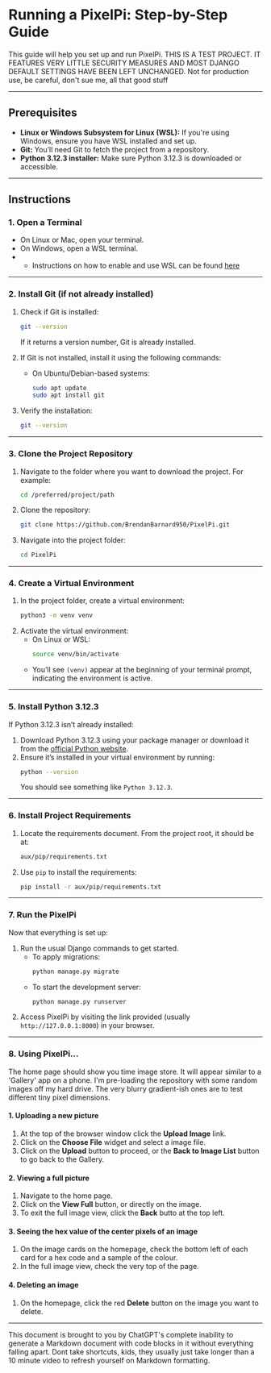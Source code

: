 # Running a PixelPi: Step-by-Step Guide

This guide will help you set up and run PixelPi.
THIS IS A TEST PROJECT. IT FEATURES VERY LITTLE SECURITY MEASURES AND MOST DJANGO DEFAULT SETTINGS HAVE BEEN LEFT UNCHANGED.
Not for production use, be careful, don't sue me, all that good stuff

---

## Prerequisites

- **Linux or Windows Subsystem for Linux (WSL):** If you're using Windows, ensure you have WSL installed and set up.
- **Git:** You’ll need Git to fetch the project from a repository.
- **Python 3.12.3 installer:** Make sure Python 3.12.3 is downloaded or accessible.

---

## Instructions

### 1. Open a Terminal
- On Linux or Mac, open your terminal.
- On Windows, open a WSL terminal.
- - Instructions on how to enable and use WSL can be found [here]([www.google.com](https://learn.microsoft.com/en-us/windows/wsl/install))

---

### 2. Install Git (if not already installed)
1. Check if Git is installed:
   ```bash
   git --version
   ```
   If it returns a version number, Git is already installed.

2. If Git is not installed, install it using the following commands:
   - On Ubuntu/Debian-based systems:
     ```bash
     sudo apt update
     sudo apt install git
     ```

3. Verify the installation:
   ```bash
   git --version
   ```

---

### 3. Clone the Project Repository
1. Navigate to the folder where you want to download the project. For example:
   ```bash
   cd /preferred/project/path
   ```
2. Clone the repository:
   ```bash
   git clone https://github.com/BrendanBarnard950/PixelPi.git
   ```

3. Navigate into the project folder:
   ```bash
   cd PixelPi
   ```

---

### 4. Create a Virtual Environment
1. In the project folder, create a virtual environment:
   ```bash
   python3 -m venv venv
   ```
2. Activate the virtual environment:
   - On Linux or WSL:
     ```bash
     source venv/bin/activate
     ```
   - You’ll see `(venv)` appear at the beginning of your terminal prompt, indicating the environment is active.

---

### 5. Install Python 3.12.3
If Python 3.12.3 isn’t already installed:
1. Download Python 3.12.3 using your package manager or download it from the [official Python website](https://www.python.org/downloads/).
2. Ensure it’s installed in your virtual environment by running:
   ```bash
   python --version
   ```
   You should see something like `Python 3.12.3`.

---

### 6. Install Project Requirements
1. Locate the requirements document. From the project root, it should be at:
   ```bash
   aux/pip/requirements.txt
   ```
2. Use `pip` to install the requirements:
   ```bash
   pip install -r aux/pip/requirements.txt
   ```

---

### 7. Run the PixelPi
Now that everything is set up:
1. Run the usual Django commands to get started.
   - To apply migrations:
     ```bash
     python manage.py migrate
     ```
   - To start the development server:
     ```bash
     python manage.py runserver
     ```
2. Access PixelPi by visiting the link provided (usually `http://127.0.0.1:8000`) in your browser.

---

### 8. Using PixelPi...

The home page should show you time image store. It will appear similar to a 'Gallery' app on a phone. I'm pre-loading the repository with some random images off my hard drive. The very blurry gradient-ish ones are to test different tiny pixel dimensions.

#### 1. Uploading a new picture
1. At the top of the browser window click the **Upload Image** link.
2. Click on the **Choose File** widget and select a image file.
3. Click on the **Upload** button to proceed, or the **Back to Image List** button to go back to the Gallery.

#### 2. Viewing a full picture
1. Navigate to the home page.
2. Click on the **View Full** button, or directly on the image.
3. To exit the full image view, click the **Back** butto at the top left.

#### 3. Seeing the hex value of the center pixels of an image
1. On the image cards on the homepage, check the bottom left of each card for a hex code and a sample of the colour.
2. In the full image view, check the very top of the page.

#### 4. Deleting an image
1. On the homepage, click the red **Delete** button on the image you want to delete.
---

This document is brought to you by ChatGPT's complete inability to generate a Markdown document with code blocks in it without everything falling apart. Dont take shortcuts, kids, they usually just take longer than a 10 minute video to refresh yourself on Markdown formatting.
